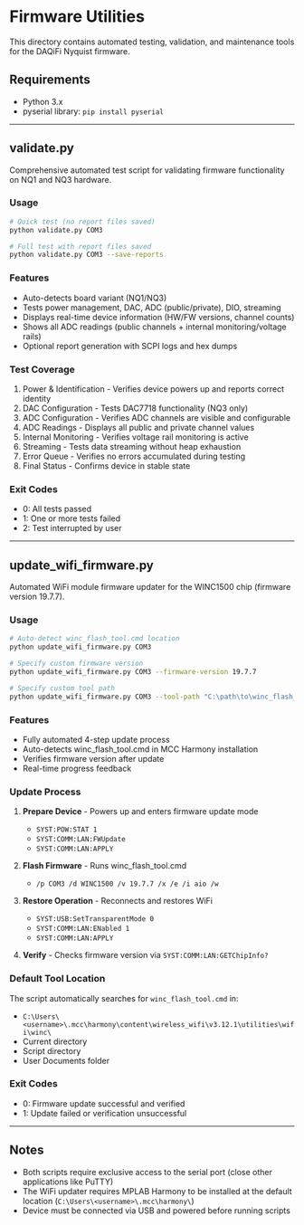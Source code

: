 # Firmware Utilities

This directory contains automated testing, validation, and maintenance tools for the DAQiFi Nyquist firmware.

## Requirements

- Python 3.x
- pyserial library: `pip install pyserial`

---

## validate.py

Comprehensive automated test script for validating firmware functionality on NQ1 and NQ3 hardware.

### Usage

```bash
# Quick test (no report files saved)
python validate.py COM3

# Full test with report files saved
python validate.py COM3 --save-reports
```

### Features

- Auto-detects board variant (NQ1/NQ3)
- Tests power management, DAC, ADC (public/private), DIO, streaming
- Displays real-time device information (HW/FW versions, channel counts)
- Shows all ADC readings (public channels + internal monitoring/voltage rails)
- Optional report generation with SCPI logs and hex dumps

### Test Coverage

1. Power & Identification - Verifies device powers up and reports correct identity
2. DAC Configuration - Tests DAC7718 functionality (NQ3 only)
3. ADC Configuration - Verifies ADC channels are visible and configurable
4. ADC Readings - Displays all public and private channel values
5. Internal Monitoring - Verifies voltage rail monitoring is active
6. Streaming - Tests data streaming without heap exhaustion
7. Error Queue - Verifies no errors accumulated during testing
8. Final Status - Confirms device in stable state

### Exit Codes

- 0: All tests passed
- 1: One or more tests failed
- 2: Test interrupted by user

---

## update_wifi_firmware.py

Automated WiFi module firmware updater for the WINC1500 chip (firmware version 19.7.7).

### Usage

```bash
# Auto-detect winc_flash_tool.cmd location
python update_wifi_firmware.py COM3

# Specify custom firmware version
python update_wifi_firmware.py COM3 --firmware-version 19.7.7

# Specify custom tool path
python update_wifi_firmware.py COM3 --tool-path "C:\path\to\winc_flash_tool.cmd"
```

### Features

- Fully automated 4-step update process
- Auto-detects winc_flash_tool.cmd in MCC Harmony installation
- Verifies firmware version after update
- Real-time progress feedback

### Update Process

1. **Prepare Device** - Powers up and enters firmware update mode
   - `SYST:POW:STAT 1`
   - `SYST:COMM:LAN:FWUpdate`
   - `SYST:COMM:LAN:APPLY`

2. **Flash Firmware** - Runs winc_flash_tool.cmd
   - `/p COM3 /d WINC1500 /v 19.7.7 /x /e /i aio /w`

3. **Restore Operation** - Reconnects and restores WiFi
   - `SYST:USB:SetTransparentMode 0`
   - `SYST:COMM:LAN:ENabled 1`
   - `SYST:COMM:LAN:APPLY`

4. **Verify** - Checks firmware version via `SYST:COMM:LAN:GETChipInfo?`

### Default Tool Location

The script automatically searches for `winc_flash_tool.cmd` in:
- `C:\Users\<username>\.mcc\harmony\content\wireless_wifi\v3.12.1\utilities\wifi\winc\`
- Current directory
- Script directory
- User Documents folder

### Exit Codes

- 0: Firmware update successful and verified
- 1: Update failed or verification unsuccessful

---

## Notes

- Both scripts require exclusive access to the serial port (close other applications like PuTTY)
- The WiFi updater requires MPLAB Harmony to be installed at the default location (`C:\Users\<username>\.mcc\harmony\`)
- Device must be connected via USB and powered before running scripts
